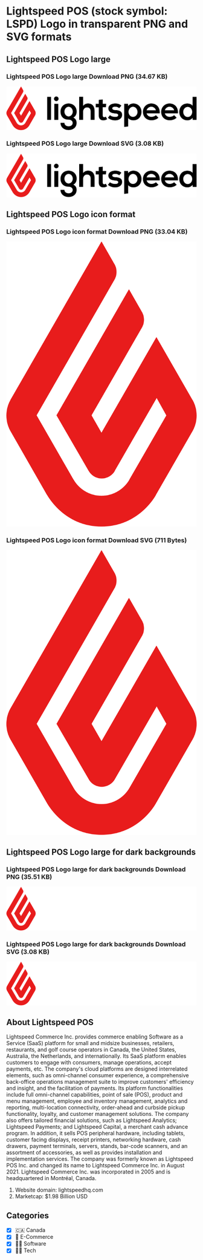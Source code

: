 # Lightspeed POS (stock symbol: LSPD) Logo in transparent PNG and SVG formats

## Lightspeed POS Logo large

### Lightspeed POS Logo large Download PNG (34.67 KB)

![Lightspeed POS Logo large Download PNG (34.67 KB)](/img/orig/LSPD_BIG-b750763c.png)

### Lightspeed POS Logo large Download SVG (3.08 KB)

![Lightspeed POS Logo large Download SVG (3.08 KB)](/img/orig/LSPD_BIG-73d64fdf.svg)

## Lightspeed POS Logo icon format

### Lightspeed POS Logo icon format Download PNG (33.04 KB)

![Lightspeed POS Logo icon format Download PNG (33.04 KB)](/img/orig/LSPD-fa52b1d4.png)

### Lightspeed POS Logo icon format Download SVG (711 Bytes)

![Lightspeed POS Logo icon format Download SVG (711 Bytes)](/img/orig/LSPD-db93d7e5.svg)

## Lightspeed POS Logo large for dark backgrounds

### Lightspeed POS Logo large for dark backgrounds Download PNG (35.51 KB)

![Lightspeed POS Logo large for dark backgrounds Download PNG (35.51 KB)](/img/orig/LSPD_BIG.D-86e1e481.png)

### Lightspeed POS Logo large for dark backgrounds Download SVG (3.08 KB)

![Lightspeed POS Logo large for dark backgrounds Download SVG (3.08 KB)](/img/orig/LSPD_BIG.D-6950ae10.svg)

## About Lightspeed POS

Lightspeed Commerce Inc. provides commerce enabling Software as a Service (SaaS) platform for small and midsize businesses, retailers, restaurants, and golf course operators in Canada, the United States, Australia, the Netherlands, and internationally. Its SaaS platform enables customers to engage with consumers, manage operations, accept payments, etc. The company's cloud platforms are designed interrelated elements, such as omni-channel consumer experience, a comprehensive back-office operations management suite to improve customers' efficiency and insight, and the facilitation of payments. Its platform functionalities include full omni-channel capabilities, point of sale (POS), product and menu management, employee and inventory management, analytics and reporting, multi-location connectivity, order-ahead and curbside pickup functionality, loyalty, and customer management solutions. The company also offers tailored financial solutions, such as Lightspeed Analytics; Lightspeed Payments; and Lightspeed Capital, a merchant cash advance program. In addition, it sells POS peripheral hardware, including tablets, customer facing displays, receipt printers, networking hardware, cash drawers, payment terminals, servers, stands, bar-code scanners, and an assortment of accessories, as well as provides installation and implementation services. The company was formerly known as Lightspeed POS Inc. and changed its name to Lightspeed Commerce Inc. in August 2021. Lightspeed Commerce Inc. was incorporated in 2005 and is headquartered in Montréal, Canada.

1. Website domain: lightspeedhq.com
2. Marketcap: $1.98 Billion USD


## Categories
- [x] 🇨🇦 Canada
- [x] 🛒 E-Commerce
- [x] 👨‍💻 Software
- [x] 👩‍💻 Tech
